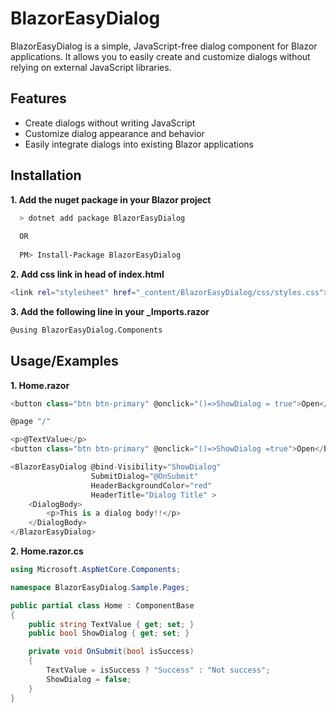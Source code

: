 
# BlazorEasyDialog

BlazorEasyDialog is a simple, JavaScript-free dialog component for Blazor applications. It allows you to easily create and customize dialogs without relying on external JavaScript libraries.



## Features

- Create dialogs without writing JavaScript
- Customize dialog appearance and behavior
- Easily integrate dialogs into existing Blazor applications
## Installation

**1. Add the nuget package in your Blazor project**

```bash
  > dotnet add package BlazorEasyDialog
  
  OR
  
  PM> Install-Package BlazorEasyDialog
```
**2. Add css link in head of index.html**

  ```bash
  <link rel="stylesheet" href="_content/BlazorEasyDialog/css/styles.css">

```  

**3. Add the following line in your _Imports.razor**

  ```bash
  @using BlazorEasyDialog.Components

```  
## Usage/Examples

**1. Home.razor**

```csharp
<button class="btn btn-primary" @onclick="()=>ShowDialog = true">Open</button>

@page "/"

<p>@TextValue</p>
<button class="btn btn-primary" @onclick="()=>ShowDialog =true">Open</button>

<BlazorEasyDialog @bind-Visibility="ShowDialog" 
                  SubmitDialog="@OnSubmit"
                  HeaderBackgroundColor="red"
                  HeaderTitle="Dialog Title" >
    <DialogBody>
        <p>This is a dialog body!!</p>
    </DialogBody>
</BlazorEasyDialog>
```

**2. Home.razor.cs**

```csharp
using Microsoft.AspNetCore.Components;

namespace BlazorEasyDialog.Sample.Pages;

public partial class Home : ComponentBase
{
    public string TextValue { get; set; }
    public bool ShowDialog { get; set; }

    private void OnSubmit(bool isSuccess)
    {
        TextValue = isSuccess ? "Success" : "Not success";
        ShowDialog = false;
    }
}
```
